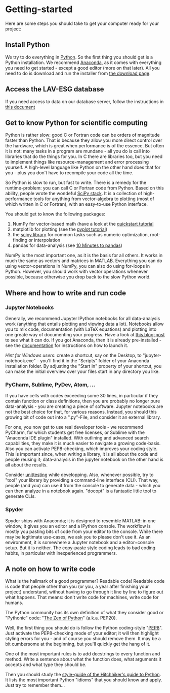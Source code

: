 # Getting-started
Here are some steps you should take to get your computer ready for your project:

## Install Python
We try to do everything in [Python](http://python.org). So the first thing you should get is a Python installation.
We recommend [Anaconda](https://www.continuum.io/anaconda-overview), as it comes with everything you need to get started - except a good editor (more on that later). 
All you need to do is download and run the installer from [the download page](https://www.continuum.io/downloads).

## Access the LAV-ESG database
If you need access to data on our database server, follow the instructions in [this document](LAV-ESG_gettingStarted.pdf)

## Get to know Python for scientific computing
Python is rather slow: good C or Fortran code can be orders of magnitude faster than Python.
That is because they allow you more direct control over the hardware, which is great when performance is of the essence.
But often it is not: many tasks in a program are mundane - all you do is call into libraries that do the things for you.
In C there are libraries too, but you need to implement things like resource-management and error processing yourself.
A high-level language like Python on the other hand does that for you - plus you don't have to recompile your code all the time.

So Python is slow to run, but fast to write.
There is a remedy for the runtime-problem: you can call C or Fortran code from Python.
Based on this ability, people wrote the wondeful [SciPy stack](http://scipy.org).
It is a collection of high-performance tools for anything from vector-algebra to plotting (most of which written in C or Fortran), with an easy-to-use Python interface.

You should get to know the following packages:

1. NumPy for vector-based math (have a look at the [quickstart tutorial](https://docs.scipy.org/doc/numpy/user/quickstart.html)
2. matplotlib for plotting (see the [pyplot tutorial](http://matplotlib.org/users/pyplot_tutorial.html))
3. the [scipy library](https://docs.scipy.org/doc/scipy/reference/) for common tasks such as numeric optimization, root-finding or interpolation
4. pandas for data-analysis (see [10 Minutes to pandas](http://pandas.pydata.org/pandas-docs/stable/10min.html))

NumPy is the most important one, as it is the basis for all others.
It works in much the same as vectors and matrices in MATLAB.
Everything you can do using vector-operations in NumPy, you can also do using for-loops in Python.
However, you should work with vector operations whenever possible, because otherwise you drop back to the slow Python world.

## Where and how to write and run code

### Jupyter Notebooks
Generally, we recommend Jupyter IPython notebooks for all data-analysis work (anything that entails plotting and viewing data a lot). 
Notebooks allow you to mix code, documentation (with LaTeX equations) and plotting into one greate way of documenting your progress.
Have a look at [this blog-post](https://www.dataquest.io/blog/jupyter-notebook-tips-tricks-shortcuts/) to see what it can do.
If you got Anaconda, then it is already pre-installed - see the [documentation](http://jupyter.org/install.html) for instructions on how to launch it.

*Hint for Windows users*: create a shortcut, say on the Desktop, to "jupyter-notebook.exe" - you'll find it in the "Scripts" folder of your Anaconda installation folder. By adjusting the "Start in" property of your shortcut, you can make the initial overview over your files start in any directory you like.

### PyCharm, Sublime, PyDev, Atom, ...
If you have cells with codes exceeding some 30 lines, in particular if they contain function or class definitions, then you are probably no longer pure data-analysis - you are creating a piece of software.
Jupyter notebooks are not the best choice for that, for various reasons.
Instead, you should this growing bit of code out into a ".py"-File, and consider it an external library.

For one, you now get to use real developer tools - we recommend PyCharm, for which students get free licenses, or Sublime with the "Anaconda IDE plugin" installed.
With outlining and advanced search capabilities, they make it is much easier to navigate a growing code-basis.
Also you can activate PEP8-checking, which improves your coding style.
This is important since, when writing a library, it is all about the code and people reusing it; data-analysis in the jupyter notebook on the other hand is all about the results.

Consider [unittesting](https://cgoldberg.github.io/python-unittest-tutorial/) while developping.
Also, whenever possible, try to "tool" your library by providing a command-line interface (CLI).
That way, people (and you) can use it from the console to generate data - which you can then analyze in a notebook again.
"docopt" is a fantastic little tool to generate CLIs.

### Spyder
Spyder ships with Anaconda; it is designed to resemble MATLAB: in one window, it gives you an editor and a IPython console. The workflow is mostly you pasting bits of code from your editor to the console.
While there may be legitimate use-cases, we ask you to please don't use it.
As an environment, it is somewhere a Jupyter notebook and a editor+console setup. But it is neither. The copy-paste style coding leads to bad coding habits, in particular with inexperienced programmers.






## A note on how to write code
What is the hallmark of a good programmer? Readable code!
Readable code is code that people other than you (or you, a year after finishing your project) understand, without having to go through it line by line to figure out what happens.
That means: don't write code for machines, write code for humans.

The Python community has its own definition of what they consider good or "Pythonic" code: "[The Zen of Python](https://www.python.org/dev/peps/pep-0020/)" (a.k.a. PEP20).

Well, the first thing you should do is follow the Python coding-style "[PEP8](https://www.python.org/dev/peps/pep-0008/)".
Just activate the PEP8-checking mode of your editor; it will then highlight styling errors for you - and of course you should remove them.
It may be a bit cumbersome at the beginning, but you'll quickly get the hang of it.

One of the most important rules is to add docstrings to every function and method.
Write a sentence about what the function does, what arguments it accepts and what type they should be.

Then you should study the [style-guide of the Hitchhiker's guide to Python](http://python-guide-pt-br.readthedocs.io/en/latest/writing/style/).
It lists the most important Python "idioms" that you should know and apply. Just try to remember them...








